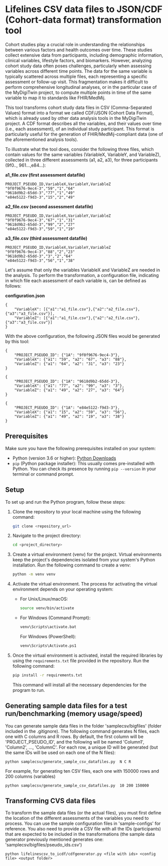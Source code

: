 # Lifelines CSV data files to JSON/CDF (Cohort-data format) transformation tool


Cohort studies play a crucial role in understanding the relationships between various factors and health outcomes over time. These studies collect extensive data from participants, including demographic information, clinical variables, lifestyle factors, and biomarkers. However, analyzing cohort study data often poses challenges, particularly when assessing variables across different time points. The data for the same variable is typically scattered across multiple files, each representing a specific assessment or follow-up visit. This fragmentation makes it difficult to perform comprehensive longitudinal analyses, or in the particular case of the MyDigiTwin project, to compute multiple points in time of the same variable to map it to standards like FHIR/MedMij.
 

This tool transforms cohort study data files in CSV (Comma-Separated Values) format into a format we called CDF/JSON (Cohort Data Format), which is already used by other data analysis tools in the MyDigiTwin project. A CDF format describes all the variables, and their values over time (i.e., each assessment), of an individual study participant. This format is particularly useful for the generation of FHIR/MedMij-compliant data (one of the aforementioned analysis tools). 

To illustrate what the tool does, consider the following three files, which contain values for the same variables (VariableX, VariableY, and VariableZ), collected in three different assessments (a1, a2, a3), for three participants (9f0.., 961...,e84...):

**a1_file.csv (first assessment datafile)**
```` 
PROJECT_PSEUDO_ID,VariableX,VariableY,VariableZ
"9f0f9676-9ec4-3","59","1","64"
"9618d9b2-65dd-3","77","1","49"
"e84e5122-f9d3-3","15","2","49"
````

**a2_file.csv (second assessment datafile)**
```` 
PROJECT_PSEUDO_ID,VariableX,VariableY,VariableZ
"9f0f9676-9ec4-3","67","1","31"
"9618d9b2-65dd-3","99","2","27"
"e84e5122-f9d3-3","59","1","19"
````

**a3_file.csv (third assessment datafile)**
```` 
PROJECT_PSEUDO_ID,VariableX,VariableY,VariableZ
"9f0f9676-9ec4-3","88","2","23"
"9618d9b2-65dd-3","3","2","64"
"e84e5122-f9d3-3","56","1","38"
````

Let's assume that only the variables VariableX and VariableZ are needed in the analysis. To perform the transformation, a configuration file, indicating in which file each assessment of each variable is, can be defined as follows:

**configuration.json**
````
{
    "VariableX": [{"a1":"a1_file.csv"},{"a2":"a2_file.csv"},{"a3":"a3_file.csv"}],
    "VariableZ": [{"a1":"a1_file.csv"},{"a2":"a2_file.csv"},{"a3":"a3_file.csv"}]
}
````

With the above configuration, the following JSON files would be generated by this tool:

````
{
    "PROJECT_PSEUDO_ID": {"1A": "9f0f9676-9ec4-3"}, 
    "VariableX": {"a1": "59", "a2": "67", "a3": "88"}, 
    "VariableZ": {"a1": "64", "a2": "31", "a3": "23"}
}

{
    "PROJECT_PSEUDO_ID": {"1A": "9618d9b2-65dd-3"}, 
    "VariableX": {"a1": "77", "a2": "99", "a3": "3"}, 
    "VariableZ": {"a1": "49", "a2": "27", "a3": "64"}
}

{
    "PROJECT_PSEUDO_ID": {"1A": "e84e5122-f9d3-3"}, 
    "VariableX": {"a1": "15", "a2": "59", "a3": "56"}, 
    "VariableZ": {"a1": "49", "a2": "19", "a3": "38"}
}
````


## Prerequisites

Make sure you have the following prerequisites installed on your system:

- Python (version 3.6 or higher): [Python Downloads](https://www.python.org/downloads/)
- `pip` (Python package installer): This usually comes pre-installed with Python. You can check its presence by running `pip --version` in your terminal or command prompt.

## Setup

To set up and run the Python program, follow these steps:

1. Clone the repository to your local machine using the following command:

   ```bash
   git clone <repository_url>
   ```

2. Navigate to the project directory:

   ```bash
   cd <project_directory>
   ```

3. Create a virtual environment (venv) for the project. Virtual environments keep the project's dependencies isolated from your system's Python installation. Run the following command to create a venv:

   ```bash
   python -m venv venv
   ```

4. Activate the virtual environment. The process for activating the virtual environment depends on your operating system:

   - For Unix/Linux/macOS:

     ```bash
     source venv/bin/activate
     ```

   - For Windows (Command Prompt):

     ```bash
     venv\Scripts\activate.bat
     ```

     For Windows (PowerShell):

     ```bash
     venv\Scripts\Activate.ps1
     ```

5. Once the virtual environment is activated, install the required libraries by using the `requirements.txt` file provided in the repository. Run the following command:

   ```bash
   pip install -r requirements.txt
   ```

   This command will install all the necessary dependencies for the program to run.


## Generating sample data files for a test run/benchmarking (memory usage/speed)

You can generate sample data files in the folder 'samplecsv/bigfiles' (folder included in the .gitignore). The following command generates N files, each one with C columns and R rows. By default, the first column will be 'PROJECT_PSEUDO_ID', and the following will be named 'Column1', 'Column2', ..., 'ColumnC'. For each row, a unique ID will be generated (but the same IDs will be used on each one of the N files):

````
python samplecsv/generate_sample_csv_datafiles.py  N C R
````
For example, for generating ten CSV files, each one with 150000 rows and 200 columns (variables)

````
python samplecsv/generate_sample_csv_datafiles.py  10 200 150000
````


## Transforming CVS data files

To transform the sample data files (or the actual files), you must first define the location of the different assessments of the variables you need to process. You can use the sample configuration files in 'sample-configs' for reference. You also need to provide a CSV file with all the IDs (participants) that are expected to be included in the transformations (the sample data generator previously mentioned generates one: 'samplecsv/bigfiles/pseudo_ids.csv')

````
python lifelinescsv_to_icdf/cdfgenerator.py <file with ids> <config file> <output folder>

````






